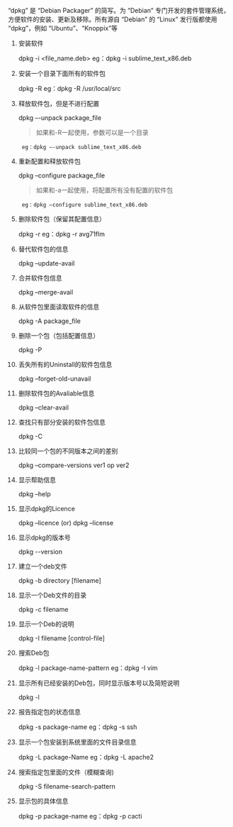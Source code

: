 “dpkg” 是 “Debian Packager” 的简写。为 “Debian” 专门开发的套件管理系统，方便软件的安装、更新及移除。所有源自 “Debian” 的 “Linux” 发行版都使用 “dpkg”，例如 “Ubuntu”、“Knoppix”等

1. 安装软件

	dpkg -i <file_name.deb>
		eg：dpkg -i sublime_text_x86.deb

2. 安装一个目录下面所有的软件包

	dpkg -R
		eg：dpkg -R /usr/local/src

3. 释放软件包，但是不进行配置

	dpkg –-unpack package_file
	> 如果和-R一起使用，参数可以是一个目录

		eg：dpkg –-unpack sublime_text_x86.deb

4. 重新配置和释放软件包

	dpkg –configure package_file
	> 如果和-a一起使用，将配置所有没有配置的软件包

		eg：dpkg –configure sublime_text_x86.deb

5. 删除软件包（保留其配置信息）

	dpkg -r
		eg：dpkg -r avg71flm

6. 替代软件包的信息

	dpkg –update-avail <Packages-file>

7. 合并软件包信息

	dpkg –merge-avail <Packages-file>

8. 从软件包里面读取软件的信息

	dpkg -A package_file

9. 删除一个包（包括配置信息）

	dpkg -P

10. 丢失所有的Uninstall的软件包信息

	dpkg –forget-old-unavail

11. 删除软件包的Avaliable信息

	dpkg –clear-avail

12. 查找只有部分安装的软件包信息

	dpkg -C

13. 比较同一个包的不同版本之间的差别

	dpkg –compare-versions ver1 op ver2

14. 显示帮助信息

	dpkg –help

15. 显示dpkg的Licence

	dpkg –licence (or) dpkg –license

16. 显示dpkg的版本号

	dpkg --version

17. 建立一个deb文件

	dpkg -b directory [filename]

18. 显示一个Deb文件的目录

	dpkg -c filename

19. 显示一个Deb的说明

	dpkg -I filename [control-file]

20. 搜索Deb包

	dpkg -l package-name-pattern
		eg：dpkg -I vim

21. 显示所有已经安装的Deb包，同时显示版本号以及简短说明

	dpkg -l

22. 报告指定包的状态信息

	dpkg -s package-name
		eg：dpkg -s ssh

23. 显示一个包安装到系统里面的文件目录信息

	dpkg -L package-Name
		eg：dpkg -L apache2

24. 搜索指定包里面的文件（模糊查询)

	dpkg -S filename-search-pattern

25. 显示包的具体信息

	dpkg -p package-name
		eg：dpkg -p cacti
